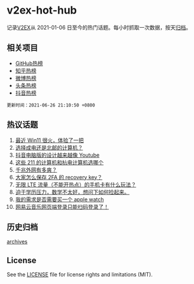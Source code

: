 # v2ex-hot-hub

 记录[V2EX](https://www.v2ex.com/)从 2021-01-06 日至今的热门话题。每小时抓取一次数据，按天[归档](archives)。
 
 ## 相关项目

- [GitHub热榜](https://github.com/snaildev/github-hot-hub)
- [知乎热榜](https://github.com/snaildev/zhihu-hot-hub)
- [微博热榜](https://github.com/snaildev/weibo-hot-hub)
- [头条热榜](https://github.com/snaildev/toutiao-hot-hub)
- [抖音热榜](https://github.com/snaildev/douyin-hot-hub)


 `更新时间：2021-06-26 21:10:50 +0800`

## 热议话题

1. [最近 Win11 很火，体验了一把](https://www.v2ex.com/t/785901)
1. [选择成电还是北邮的计算机？](https://www.v2ex.com/t/785907)
1. [抖音电脑版的设计越来越像 Youtube](https://www.v2ex.com/t/785875)
1. [这些 211 的计算机和杭电计算机选哪个](https://www.v2ex.com/t/785919)
1. [千兆外网有多爽？](https://www.v2ex.com/t/785841)
1. [大家怎么保存 2FA 的 recovery key？](https://www.v2ex.com/t/785855)
1. [无限 LTE 流量（不能开热点）的手机卡有什么玩法？](https://www.v2ex.com/t/785861)
1. [迫于学历压力，数学不太好，想问下如何捡起来。](https://www.v2ex.com/t/785874)
1. [我的需求是否需要买一个 apple watch](https://www.v2ex.com/t/785929)
1. [网易云音乐网页端登录只能扫码登录了！](https://www.v2ex.com/t/785880)

## 历史归档

[archives](archives)

## License

See the [LICENSE](LICENSE) file for license rights and limitations (MIT).

